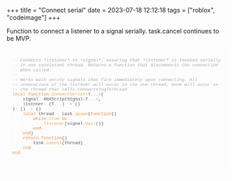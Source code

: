 +++
title = "Connect serial"
date = 2023-07-18 12:12:18
tags = ["roblox", "codeimage"]
+++

Function to connect a listener to a signal serially. task.cancel continues to be
MVP.

![](00.png)
